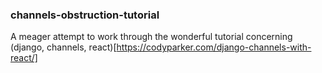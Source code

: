 ### channels-obstruction-tutorial
 A meager attempt to work through the wonderful tutorial concerning (django, channels, react)[https://codyparker.com/django-channels-with-react/]
